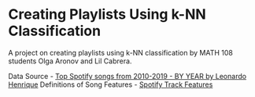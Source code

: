 # Creating Playlists Using k-NN Classification

A project on creating playlists using k-NN classification by MATH 108 students Olga Aronov and Lil Cabrera.

Data Source - [Top Spotify songs from 2010-2019 - BY YEAR by Leonardo Henrique](https://www.kaggle.com/leonardopena/top-spotify-songs-from-20102019-by-year?select=top10s.csv)
Definitions of Song Features - [Spotify Track Features](https://developer.spotify.com/documentation/web-api/reference/#/operations/get-audio-features)
